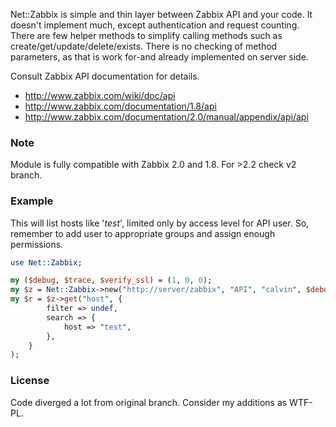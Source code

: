 Net::Zabbix is simple and thin layer between Zabbix API and your code. It
doesn't implement much, except authentication and request counting. There
are few helper methods to simplify calling methods such as
create/get/update/delete/exists. There is no checking of method parameters,
as that is work for-and already implemented on server side.

Consult Zabbix API documentation for details.

- http://www.zabbix.com/wiki/doc/api
- http://www.zabbix.com/documentation/1.8/api
- http://www.zabbix.com/documentation/2.0/manual/appendix/api/api

### Note

Module is fully compatible with Zabbix 2.0 and 1.8. For >2.2 check v2 branch.

### Example

This will list hosts like '*test*', limited only by access level for API
user. So, remember to add user to appropriate groups and assign enough
permissions.

```perl
use Net::Zabbix;

my ($debug, $trace, $verify_ssl) = (1, 0, 0);
my $z = Net::Zabbix->new("http://server/zabbix", "API", "calvin", $debug, $trace, $verify_ssl);
my $r = $z->get("host", {
        filter => undef,
        search => {
            host => "test",
        },
    }
);

```

### License

Code diverged a lot from original branch. Consider my additions as WTF-PL.

